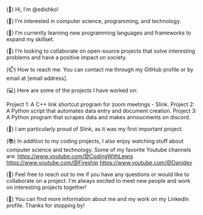 (👋) Hi, I’m @edishko!

(👀) I’m interested in computer science, programming, and technology. 

(🌱) I’m currently learning new programming languages and frameworks to expand my skillset. 

(💞️) I’m looking to collaborate on open-source projects that solve interesting problems and have a positive impact on society. 

(📫) How to reach me: You can contact me through my GitHub profile or by email at [email address].

(💻) Here are some of the projects I have worked on:

  Project 1: A C++ link shortcut program for zoom meetings - Slink.
  Project 2: A Python script that automates data entry and document creation.
  Project 3: A Python program that scrapes data and makes annoucments on discord.

(🌟) I am particularly proud of Slink, as it was my first important project.

(📚) In addition to my coding projects, I also enjoy watching stuff about computer science and technology. Some of my favorite Youtube channels are:
  https://www.youtube.com/@CodingWithLewis
  https://www.youtube.com/@Fireship
  https://www.youtube.com/@Danidev

(🤝) Feel free to reach out to me if you have any questions or would like to collaborate on a project. I'm always excited to meet new people and work on interesting projects together!

(🔗) You can find more information about me and my work on my LinkedIn profile. Thanks for stopping by!
